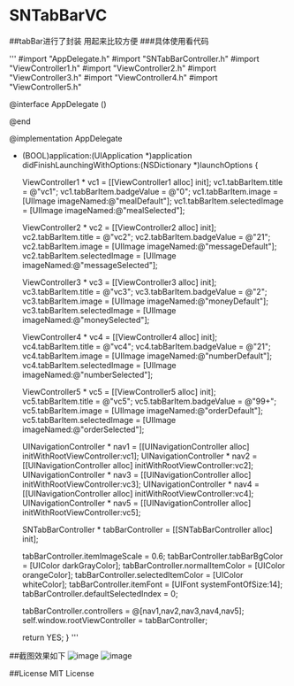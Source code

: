 # SNTabBarVC
##tabBar进行了封装 用起来比较方便
###具体使用看代码

'''
#import "AppDelegate.h"
#import "SNTabBarController.h"
#import "ViewController1.h"
#import "ViewController2.h"
#import "ViewController3.h"
#import "ViewController4.h"
#import "ViewController5.h"

@interface AppDelegate ()

@end

@implementation AppDelegate


- (BOOL)application:(UIApplication *)application didFinishLaunchingWithOptions:(NSDictionary *)launchOptions {
    
    ViewController1 * vc1 = [[ViewController1 alloc] init];
    vc1.tabBarItem.title = @"vc1";
    vc1.tabBarItem.badgeValue = @"0";
    vc1.tabBarItem.image = [UIImage imageNamed:@"mealDefault"];
    vc1.tabBarItem.selectedImage = [UIImage imageNamed:@"mealSelected"];
    
    ViewController2 * vc2 = [[ViewController2 alloc] init];
    vc2.tabBarItem.title = @"vc2";
    vc2.tabBarItem.badgeValue = @"21";
    vc2.tabBarItem.image = [UIImage imageNamed:@"messageDefault"];
    vc2.tabBarItem.selectedImage = [UIImage imageNamed:@"messageSelected"];

    ViewController3 * vc3 = [[ViewController3 alloc] init];
    vc3.tabBarItem.title = @"vc3";
    vc3.tabBarItem.badgeValue = @"2";
    vc3.tabBarItem.image = [UIImage imageNamed:@"moneyDefault"];
    vc3.tabBarItem.selectedImage = [UIImage imageNamed:@"moneySelected"];

    ViewController4 * vc4 = [[ViewController4 alloc] init];
    vc4.tabBarItem.title = @"vc4";
    vc4.tabBarItem.badgeValue = @"21";
    vc4.tabBarItem.image = [UIImage imageNamed:@"numberDefault"];
    vc4.tabBarItem.selectedImage = [UIImage imageNamed:@"numberSelected"];

    ViewController5 * vc5 = [[ViewController5 alloc] init];
    vc5.tabBarItem.title = @"vc5";
    vc5.tabBarItem.badgeValue = @"99+";
    vc5.tabBarItem.image = [UIImage imageNamed:@"orderDefault"];
    vc5.tabBarItem.selectedImage = [UIImage imageNamed:@"orderSelected"];

    UINavigationController * nav1 = [[UINavigationController alloc] initWithRootViewController:vc1];
    UINavigationController * nav2 = [[UINavigationController alloc] initWithRootViewController:vc2];
    UINavigationController * nav3 = [[UINavigationController alloc] initWithRootViewController:vc3];
    UINavigationController * nav4 = [[UINavigationController alloc] initWithRootViewController:vc4];
    UINavigationController * nav5 = [[UINavigationController alloc] initWithRootViewController:vc5];
    
    SNTabBarController * tabBarController = [[SNTabBarController alloc] init];
    
    tabBarController.itemImageScale = 0.6;
    tabBarController.tabBarBgColor = [UIColor darkGrayColor];
    tabBarController.normalItemColor = [UIColor orangeColor];
    tabBarController.selectedItemColor = [UIColor whiteColor];
    tabBarController.itemFont = [UIFont systemFontOfSize:14];
    tabBarController.defaultSelectedIndex = 0;
    
    tabBarController.controllers = @[nav1,nav2,nav3,nav4,nav5];
    self.window.rootViewController = tabBarController;

    return YES;
}
'''

##截图效果如下
![image](https://github.com/WSeniOS/SNTabBarVC/blob/master/SNTabBarVC/images/image1.PNG) 
![image](https://github.com/WSeniOS/SNTabBarVC/blob/master/SNTabBarVC/images/image1.PNG)

##License
MIT License
